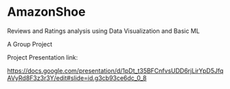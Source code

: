 # AmazonShoe
Reviews and Ratings analysis using Data Visualization and Basic ML

A Group Project

Project Presentation link:

https://docs.google.com/presentation/d/1pDt_t35BFCnfvsUDD6rjLirYpD5JfqAVyRd8F3z3r3Y/edit#slide=id.g3cb93ce6dc_0_8
